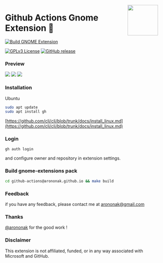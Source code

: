 [<img src="https://github.com/arononak/github-actions-gnome-extension/blob/12c985b40d027f1f455199bb3c134bf209008de5/get-it.png" height="100" align="right">](https://extensions.gnome.org/extension/5973/github-actions/)

# Github Actions Gnome Extension 🧩

[![Build GNOME Extension](https://github.com/arononak/github-actions-gnome-extension/actions/workflows/main.yml/badge.svg?branch=main)](https://github.com/arononak/github-actions-gnome-extension/actions/workflows/main.yml)

[![GPLv3 License](https://img.shields.io/badge/License-GPL%20v3-yellow.svg)](https://opensource.org/licenses/)
[![GitHub release](https://img.shields.io/github/v/release/arononak/github-actions-gnome-extension)](https://github.com/arononak/github-actions-gnome-extension/releases/latest)

### Preview

![](https://github.com/arononak/github-actions-gnome-extension/blob/main/preview.png?raw=true)
![](https://github.com/arononak/github-actions-gnome-extension/blob/main/preview2.png?raw=true)
![](https://github.com/arononak/github-actions-gnome-extension/blob/main/preview3.png?raw=true)

### Installation

Ubuntu
```bash
sudo apt update
sudo apt install gh
```
[https://github.com/cli/cli/blob/trunk/docs/install_linux.md](https://github.com/cli/cli/blob/trunk/docs/install_linux.md)

### Login

```bash
gh auth login
```

and configure owner and repository in extension settings.

### Build gnome-extensions pack

```bash
cd github-actions@arononak.github.io && make build
```

### Feedback
if you have any feedback, please contact me at arononak@gmail.com

### Thanks
[@arononak](https://github.com/arononak) for the good work !

### Disclaimer
This extension is not affiliated, funded, or in any way associated with Microsoft and GitHub.
